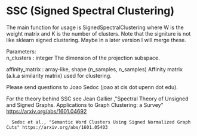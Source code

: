 # SSC (Signed Spectral Clustering)

The main function for usage is SignedSpectralClustering where W is the weight matrix and K
is the number of clusters. Note that the signiture is not like sklearn signed clustering.
Maybe in a later version I will merge these.

Parameters:      
n_clusters : integer
           The dimension of the projection subspace.

affinity_matrix : array-like, shape (n_samples, n_samples)
                Affinity matrix (a.k.a similarity matrix) used for clustering.

Please send questions to Joao Sedoc (joao at cis dot upenn dot edu).
 

For the theory behind SSC see 
      Jean Gallier ,"Spectral Theory of Unsigned and Signed Graphs. Applications to Graph Clustering: a Survey" https://arxiv.org/abs/1601.04692

      Sedoc et al., "Semantic Word Clusters Using Signed Normalized Graph Cuts" https://arxiv.org/abs/1601.05403
    

